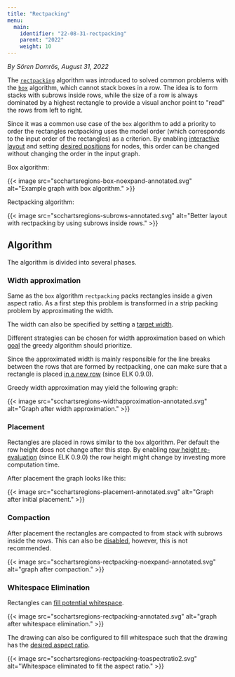 ```yaml
---
title: "Rectpacking"
menu:
  main:
    identifier: "22-08-31-rectpacking"
    parent: "2022"
    weight: 10
---
```

_By Sören Domrös, August 31, 2022_

The [`rectpacking`](https://www.eclipse.org/elk/reference/algorithms/org-eclipse-elk-rectpacking.html) algorithm was introduced to solved common problems with the [`box`](https://www.eclipse.org/elk/reference/algorithms/org-eclipse-elk-box.html) algorithm, which cannot stack boxes in a row.
The idea is to form stacks with subrows inside rows, while the size of a row is always dominated by a highest rectangle to provide a visual anchor point to "read" the rows from left to right.

Since it was a common use case of the `box` algorithm to add a priority to order the rectangles rectpacking uses the model order (which corresponds to the input order of the rectangles) as a criterion.
By enabling [interactive layout](https://www.eclipse.org/elk/reference/options/org-eclipse-elk-interactive.html) and setting [desired positions](https://www.eclipse.org/elk/reference/options/org-eclipse-elk-rectpacking-desiredPosition.html) for nodes, this order can be changed without changing the order in the input graph.

Box algorithm:

{{< image src="scchartsregions-box-noexpand-annotated.svg" alt="Example graph with box algorithm." >}}

Rectpacking algorithm:

{{< image src="scchartsregions-subrows-annotated.svg" alt="Better layout with rectpacking by using subrows inside rows." >}}

## Algorithm

The algorithm is divided into several phases.

### Width approximation

Same as the `box` algorithm `rectpacking` packs rectangles inside a given aspect ratio.
As a first step this problem is transformed in a strip packing problem by approximating the width.

The width can also be specified by setting a [target width](https://www.eclipse.org/elk/reference/options/org-eclipse-elk-rectpacking-targetWidth.html).

Different strategies can be chosen for width approximation based on which [goal](https://www.eclipse.org/elk/reference/options/org-eclipse-elk-rectpacking-optimizationGoal.html) the greedy algorithm should prioritize.

Since the approximated width is mainly responsible for the line breaks between the rows that are formed by rectpacking, one can make sure that a rectangle is placed [in a new row](https://www.eclipse.org/elk/reference/options/org-eclipse-elk-rectpacking-inNewRow.html) (since ELK 0.9.0).

Greedy width approximation may yield the following graph:

{{< image src="scchartsregions-widthapproximation-annotated.svg" alt="Graph after width approximation." >}}



### Placement

Rectangles are placed in rows similar to the `box` algorithm. Per default the row height does not change after this step. By enabling [row height re-evaluation](TODO) (since ELK 0.9.0) the row height might change by investing more computation time.

After placement the graph looks like this:

{{< image src="scchartsregions-placement-annotated.svg" alt="Graph after initial placement." >}}

### Compaction

After placement the rectangles are compacted to from stack with subrows inside the rows. This can also be [disabled](https://www.eclipse.org/elk/reference/options/org-eclipse-elk-rectpacking-rowCompaction.html), however, this is not recommended.

{{< image src="scchartsregions-rectpacking-noexpand-annotated.svg" alt="graph after compaction." >}}

### Whitespace Elimination

Rectangles can [fill potential whitespace](https://www.eclipse.org/elk/reference/options/org-eclipse-elk-expandNodes.html). 

{{< image src="scchartsregions-rectpacking-annotated.svg" alt="graph after whitespace elimination." >}}

The drawing can also be configured to fill whitespace such that the drawing has the [desired aspect ratio](https://www.eclipse.org/elk/reference/options/org-eclipse-elk-rectpacking-expandToAspectRatio.html).

{{< image src="scchartsregions-rectpacking-toaspectratio2.svg" alt="Whitespace eliminated to fit the aspect ratio." >}}

